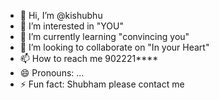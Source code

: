 - 👋 Hi, I’m @kishubhu
- 👀 I’m interested in "YOU"
- 🌱 I’m currently learning "convincing you"
- 💞️ I’m looking to collaborate on "In your Heart"
- 📫 How to reach me 902221**** 
- 😄 Pronouns: ...
- ⚡ Fun fact: Shubham please contact me

<!---
kishubhu/kishubhu is a ✨ special ✨ repository because its `README.md` (this file) appears on your GitHub profile.
You can click the Preview link to take a look at your changes.
--->
